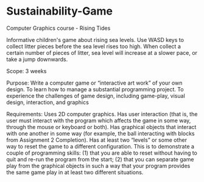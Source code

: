 # Sustainability-Game
Computer Graphics course - Rising Tides

Informative children's game about rising sea levels. Use WASD keys to collect litter pieces before the sea level rises too high.
When collect a certain number of pieces of litter, sea level will increase at a slower pace, or take a jump downwards.

Scope: 3 weeks

Purpose:
Write a computer game or “interactive art work” of your own design.
To learn how to manage a substantial programming project. To experience the challenges of
game design, including game-play, visual design, interaction, and graphics

Requirements:
Uses 2D computer graphics.
Has user interaction (that is, the user must interact with the program which affects
the game in some way, through the mouse or keyboard or both).
Has graphical objects that interact with one another in some way (for example, the
ball interacting with blocks from Assignment 2 Completion).
Has at least two “levels” or some other way to reset the game to a different
configuration. This is to demonstrate a couple of programming skills: (1) that you are
able to reset without having to quit and re-run the program from the start; (2) that
you can separate game play from the graphical objects in such a way that your
program provides the same game play in at least two different situations.
